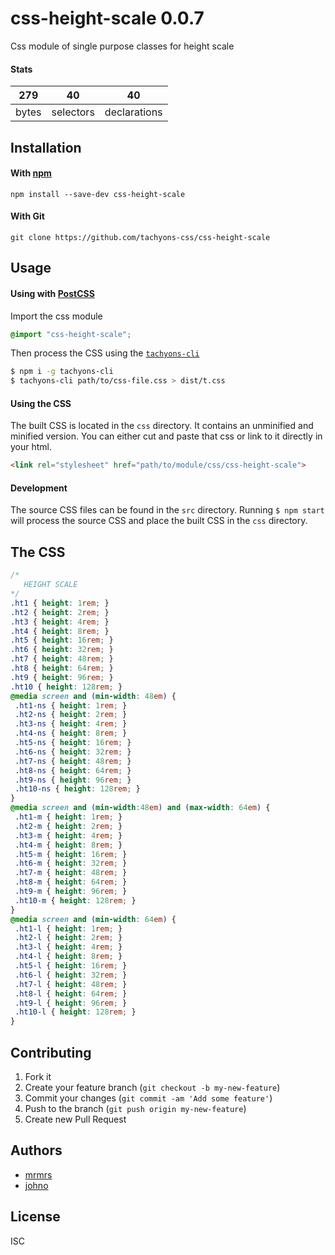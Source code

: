 # css-height-scale 0.0.7

Css module of single purpose classes for height scale

#### Stats

279 | 40 | 40
---|---|---
bytes | selectors | declarations

## Installation

#### With [npm](https://npmjs.com)

```
npm install --save-dev css-height-scale
```

#### With Git

```
git clone https://github.com/tachyons-css/css-height-scale
```

## Usage

#### Using with [PostCSS](https://github.com/postcss/postcss)

Import the css module

```css
@import "css-height-scale";
```

Then process the CSS using the [`tachyons-cli`](https://github.com/tachyons-css/tachyons-cli)

```sh
$ npm i -g tachyons-cli
$ tachyons-cli path/to/css-file.css > dist/t.css
```

#### Using the CSS

The built CSS is located in the `css` directory. It contains an unminified and minified version.
You can either cut and paste that css or link to it directly in your html.

```html
<link rel="stylesheet" href="path/to/module/css/css-height-scale">
```

#### Development

The source CSS files can be found in the `src` directory.
Running `$ npm start` will process the source CSS and place the built CSS in the `css` directory.

## The CSS

```css
/*
   HEIGHT SCALE
*/
.ht1 { height: 1rem; }
.ht2 { height: 2rem; }
.ht3 { height: 4rem; }
.ht4 { height: 8rem; }
.ht5 { height: 16rem; }
.ht6 { height: 32rem; }
.ht7 { height: 48rem; }
.ht8 { height: 64rem; }
.ht9 { height: 96rem; }
.ht10 { height: 128rem; }
@media screen and (min-width: 48em) {
 .ht1-ns { height: 1rem; }
 .ht2-ns { height: 2rem; }
 .ht3-ns { height: 4rem; }
 .ht4-ns { height: 8rem; }
 .ht5-ns { height: 16rem; }
 .ht6-ns { height: 32rem; }
 .ht7-ns { height: 48rem; }
 .ht8-ns { height: 64rem; }
 .ht9-ns { height: 96rem; }
 .ht10-ns { height: 128rem; }
}
@media screen and (min-width:48em) and (max-width: 64em) {
 .ht1-m { height: 1rem; }
 .ht2-m { height: 2rem; }
 .ht3-m { height: 4rem; }
 .ht4-m { height: 8rem; }
 .ht5-m { height: 16rem; }
 .ht6-m { height: 32rem; }
 .ht7-m { height: 48rem; }
 .ht8-m { height: 64rem; }
 .ht9-m { height: 96rem; }
 .ht10-m { height: 128rem; }
}
@media screen and (min-width: 64em) {
 .ht1-l { height: 1rem; }
 .ht2-l { height: 2rem; }
 .ht3-l { height: 4rem; }
 .ht4-l { height: 8rem; }
 .ht5-l { height: 16rem; }
 .ht6-l { height: 32rem; }
 .ht7-l { height: 48rem; }
 .ht8-l { height: 64rem; }
 .ht9-l { height: 96rem; }
 .ht10-l { height: 128rem; }
}
```

## Contributing

1. Fork it
2. Create your feature branch (`git checkout -b my-new-feature`)
3. Commit your changes (`git commit -am 'Add some feature'`)
4. Push to the branch (`git push origin my-new-feature`)
5. Create new Pull Request

## Authors

* [mrmrs](http://mrmrs.io)
* [johno](http://johnotander.com)

## License

ISC
